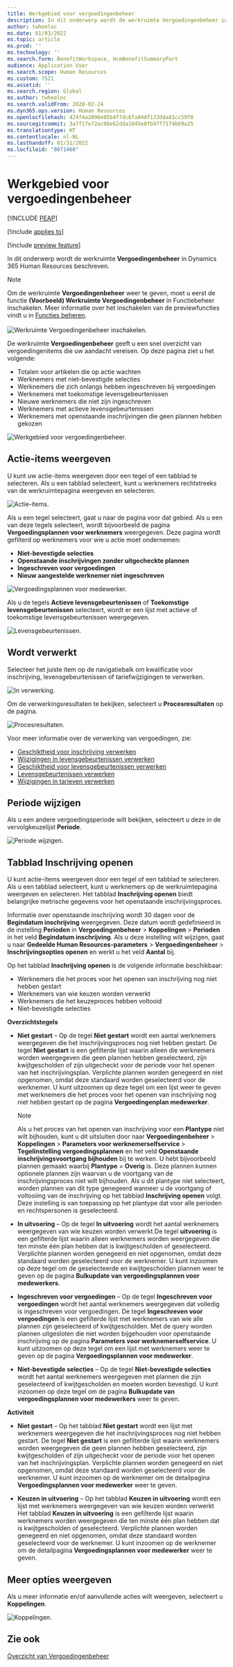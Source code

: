 ```yaml
---
title: Werkgebied voor vergoedingenbeheer
description: In dit onderwerp wordt de werkruimte Vergoedingenbeheer in Dynamics 365 Human Resources beschreven.
author: twheeloc
ms.date: 01/03/2022
ms.topic: article
ms.prod: ''
ms.technology: ''
ms.search.form: BenefitWorkspace, HcmBenefitSummaryPart
audience: Application User
ms.search.scope: Human Resources
ms.custom: 7521
ms.assetid: ''
ms.search.region: Global
ms.author: twheeloc
ms.search.validFrom: 2020-02-24
ms.dyn365.ops.version: Human Resources
ms.openlocfilehash: 424f4a2098e05b4f7dc6fa84df133dda81cc59f0
ms.sourcegitcommit: 3a7f1fe72ac08e62dda1045e0fb97f7174b69a25
ms.translationtype: HT
ms.contentlocale: nl-NL
ms.lasthandoff: 01/31/2022
ms.locfileid: "8071460"
---
```

# <a name="benefits-management-workspace"></a>Werkgebied voor vergoedingenbeheer


[!INCLUDE [PEAP](../includes/peap-2.md)]

[!include [applies to](../includes/applies-to-hr.md)]

[!include [preview feature](./includes/preview-feature.md)]

In dit onderwerp wordt de werkruimte **Vergoedingenbeheer** in Dynamics 365 Human Resources beschreven.

> [!NOTE]
> Om de werkruimte **Vergoedingenbeheer** weer te geven, moet u eerst de functie **(Voorbeeld) Werkruimte Vergoedingenbeheer** in Functiebeheer inschakelen. Meer informatie over het inschakelen van de previewfuncties vindt u in [Functies beheren](hr-admin-manage-features.md).<br><br>![Werkruimte Vergoedingenbeheer inschakelen.](./media/hr-benefits-management-workspace-enable.png)

De werkruimte **Vergoedingenbeheer** geeft u een snel overzicht van vergoedingenitems die uw aandacht vereisen. Op deze pagina ziet u het volgende:

- Totalen voor artikelen die op actie wachten
- Werknemers met niet-bevestigde selecties
- Werknemers die zich onlangs hebben ingeschreven bij vergoedingen
- Werknemers met toekomstige levensgebeurtenissen
- Nieuwe werknemers die niet zijn ingeschreven
- Werknemers met actieve levensgebeurtenissen
- Werknemers met openstaande inschrijvingen die geen plannen hebben gekozen

![Werkgebied voor vergoedingenbeheer.](./media/hr-benefits-management-workspace.png)

## <a name="view-action-items"></a>Actie-items weergeven

U kunt uw actie-items weergeven door een tegel of een tabblad te selecteren. Als u een tabblad selecteert, kunt u werknemers rechtstreeks van de werkruimtepagina weergeven en selecteren.

![Actie-items.](./media/hr-benefits-management-workspace-action-items.png)

Als u een tegel selecteert, gaat u naar de pagina voor dat gebied. Als u een van deze tegels selecteert, wordt bijvoorbeeld de pagina **Vergoedingsplannen voor werknemers** weergegeven. Deze pagina wordt gefilterd op werknemers voor wie u actie moet ondernemen:

- **Niet-bevestigde selecties**
- **Openstaande inschrijvingen zonder uitgecheckte plannen**
- **Ingeschreven voor vergoedingen**
- **Nieuw aangestelde werknemer niet ingeschreven**

![Vergoedingsplannen voor medewerker.](./media/hr-benefits-management-workspace-plans.png)

Als u de tegels **Actieve levensgebeurtenissen** of **Toekomstige levensgebeurtenissen** selecteert, wordt er een lijst met actieve of toekomstige levensgebeurtenissen weergegeven.

![Levensgebeurtenissen.](./media/hr-benefits-management-workspace-life-events.png)

## <a name="processing"></a>Wordt verwerkt

Selecteer het juiste item op de navigatiebalk om kwalificatie voor inschrijving, levensgebeurtenissen of tariefwijzigingen te verwerken.

![In verwerking.](./media/hr-benefits-management-workspace-processing.png)

Om de verwerkingsresultaten te bekijken, selecteert u **Procesresultaten** op de pagina.

![Procesresultaten.](./media/hr-benefits-management-workspace-process-results.png)

Voor meer informatie over de verwerking van vergoedingen, zie:

- [Geschiktheid voor inschrijving verwerken](hr-benefits-process-enrollment-eligibility.md)
- [Wijzigingen in levensgebeurtenissen verwerken](hr-benefits-process-life-event-changes.md)
- [Geschiktheid voor levensgebeurtenissen verwerken](hr-benefits-process-life-event-eligibility.md)
- [Levensgebeurtenissen verwerken](hr-benefits-process-life-events.md)
- [Wijzigingen in tarieven verwerken](hr-benefits-process-rate-changes.md)

## <a name="change-period"></a>Periode wijzigen

Als u een andere vergoedingsperiode wilt bekijken, selecteert u deze in de vervolgkeuzelijst **Periode**.

![Periode wijzigen.](./media/hr-benefits-management-workspace-period.png)


## <a name="open-enrollment-tab"></a>Tabblad Inschrijving openen

U kunt actie-items weergeven door een tegel of een tabblad te selecteren. Als u een tabblad selecteert, kunt u werknemers op de werkruimtepagina weergeven en selecteren.
Het tabblad **Inschrijving openen** biedt belangrijke metrische gegevens voor het openstaande inschrijvingsproces. 

Informatie over openstaande inschrijving wordt 30 dagen voor de **Begindatum inschrijving** weergegeven. Deze datum wordt gedefinieerd in de instelling **Perioden** in **Vergoedingenbeheer** > **Koppelingen** > **Perioden** in het veld **Begindatum inschrijving**.  Als u deze instelling wilt wijzigen, gaat u naar **Gedeelde Human Resources-parameters** > **Vergoedingenbeheer** > **Inschrijvingsopties openen** en werkt u het veld **Aantal** bij.  

Op het tabblad **Inschrijving openen** is de volgende informatie beschikbaar:
 - Werknemers die het proces voor het openen van inschrijving nog niet hebben gestart
 - Werknemers van wie keuzen worden verwerkt
 - Werknemers die het keuzeproces hebben voltooid
 - Niet-bevestigde selecties

**Overzichtstegels**

- **Niet gestart** – Op de tegel **Niet gestart** wordt een aantal werknemers weergegeven die het inschrijvingsproces nog niet hebben gestart. De tegel **Niet gestart** is een gefilterde lijst waarin alleen die werknemers worden weergegeven die geen plannen hebben geselecteerd, zijn kwijtgescholden of zijn uitgecheckt voor de periode voor het openen van het inschrijvingsplan. Verplichte plannen worden genegeerd en niet opgenomen, omdat deze standaard worden geselecteerd voor de werknemer.  U kunt uitzoomen op deze tegel om een lijst weer te geven met werknemers die het proces voor het openen van inschrijving nog niet hebben gestart op de pagina **Vergoedingenplan medewerker**.

  > [!NOTE]
  > Als u het proces van het openen van inschrijving voor een **Plantype** niet wilt bijhouden, kunt u dit uitsluiten door naar **Vergoedingenbeheer** > **Koppelingen** > **Parameters voor werknemerselfservice** > **Tegelinstelling vergoedingsplannen** en het veld **Openstaande inschrijvingsvoortgang bijhouden** bij te werken.  U hebt bijvoorbeeld plannen gemaakt waarbij **Plantype** = **Overig** is. Deze plannen kunnen optionele plannen zijn waarvan u de voortgang van de inschrijvingsproces niet wilt bijhouden. Als u dit plantype niet selecteert, worden plannen van dit type genegeerd wanneer u de voortgang of voltooiing van de inschrijving op het tabblad **Inschrijving openen** volgt. Deze instelling is van toepassing op het plantype dat voor alle perioden en rechtspersonen is geselecteerd.

- **In uitvoering** – Op de tegel **In uitvoering** wordt het aantal werknemers weergegeven van wie keuzen worden verwerkt De tegel **uitvoering** is een gefilterde lijst waarin alleen werknemers worden weergegeven die ten minste één plan hebben dat is kwijtgescholden of geselecteerd. Verplichte plannen worden genegeerd en niet opgenomen, omdat deze standaard worden geselecteerd voor de werknemer. U kunt inzoomen op deze tegel om de geselecteerde en kwijtgescholden plannen weer te geven op de pagina **Bulkupdate van vergoedingsplannen voor medewerkers**.

- **Ingeschreven voor vergoedingen** – Op de tegel **Ingeschreven voor vergoedingen** wordt het aantal werknemers weergegeven dat volledig is ingeschreven voor vergoedingen. De tegel **Ingeschreven voor vergoedingen** is een gefilterde lijst met werknemers van wie alle plannen zijn geselecteerd of kwijtgescholden. Met de query worden plannen uitgesloten die niet worden bijgehouden voor openstaande inschrijving op de pagina **Parameters voor werknemerselfservice**. U kunt uitzoomen op deze tegel om een lijst met werknemers weer te geven op de pagina **Vergoedingsplannen voor medewerker**.

- **Niet-bevestigde selecties** – Op de tegel **Niet-bevestigde selecties** wordt het aantal werknemers weergegeven met plannen die zijn geselecteerd of kwijtgescholden en moeten worden bevestigd. U kunt inzoomen op deze tegel om de pagina **Bulkupdate van vergoedingsplannen voor medewerkers** weer te geven.

**Activiteit**

- **Niet gestart** – Op het tabblad **Niet gestart** wordt een lijst met werknemers weergegeven die het inschrijvingsproces nog niet hebben gestart. De tegel **Niet gestart** is een gefilterde lijst waarin werknemers worden weergegeven die geen plannen hebben geselecteerd, zijn kwijtgescholden of zijn uitgecheckt voor de periode voor het openen van het inschrijvingsplan. Verplichte plannen worden genegeerd en niet opgenomen, omdat deze standaard worden geselecteerd voor de werknemer. U kunt inzoomen op de werknemer om de detailpagina **Vergoedingsplannen voor medewerker** weer te geven.

- **Keuzen in uitvoering** – Op het tabblad **Keuzen in uitvoering** wordt een lijst met werknemers weergegeven van wie keuzen worden verwerkt Het tabblad **Keuzen in uitvoering** is een gefilterde lijst waarin werknemers worden weergegeven die ten minste één plan hebben dat is kwijtgescholden of geselecteerd. Verplichte plannen worden genegeerd en niet opgenomen, omdat deze standaard worden geselecteerd voor de werknemer. U kunt inzoomen op de werknemer om de detailpagina **Vergoedingsplannen voor medewerker** weer te geven.

## <a name="view-more-options"></a>Meer opties weergeven

Als u meer informatie en/of aanvullende acties wilt weergeven, selecteert u **Koppelingen**.

![Koppelingen.](./media/hr-benefits-management-workspace-links.png)

## <a name="see-also"></a>Zie ook

[Overzicht van Vergoedingenbeheer](hr-benefits-management-overview.md)
